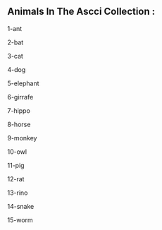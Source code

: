 ## Animals In The Ascci Collection :

1-ant

2-bat

3-cat

4-dog

5-elephant

6-girrafe

7-hippo

8-horse

9-monkey

10-owl

11-pig

12-rat

13-rino

14-snake

15-worm